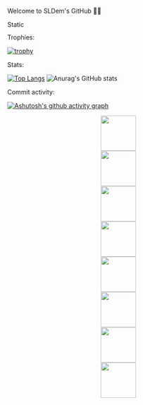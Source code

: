 Welcome to SLDem's GitHub 👨‍💻

<p><a href="https://stackoverflow.com/users/14535309/sldem">
<img src="https://img.shields.io/badge/Stack-Overflow" alt="Static Badge" width="40" height="15">
</a></p>

Trophies:

[![trophy](https://github-profile-trophy.vercel.app/?username=SLDem&theme=onedark)](https://github.com/SLDem/github-profile-trophy)

Stats:

[![Top Langs](https://github-readme-stats.vercel.app/api/top-langs/?username=SLDem)](https://github.com/anuraghazra/github-readme-stats)   ![Anurag's GitHub stats](https://github-readme-stats.vercel.app/api?username=SLDem&show_icons=true&theme=blue-green) 

Commit activity:

[![Ashutosh's github activity graph](https://github-readme-activity-graph.vercel.app/graph?username=SLDem&theme=github-compact)](https://github.com/ashutosh00710/github-readme-activity-graph)

<div style="style="display: flex; justify-content: center; align-items: center; margin: auto;">
  <div style="display: flex; flex-direction: column; align-items: center;">
    <img height=80 width=80 src="https://cdn.jsdelivr.net/gh/devicons/devicon@latest/icons/python/python-original-wordmark.svg" /> <img height=80 width=80 
    src="https://cdn.jsdelivr.net/gh/devicons/devicon@latest/icons/postgresql/postgresql-original-wordmark.svg" /> <img height=80 width=80 src="https://cdn.jsdelivr.net/gh/devicons/devicon@latest/icons/mongodb/mongodb- 
    original-wordmark.svg" /> <img height=80 width=80 src="https://cdn.jsdelivr.net/gh/devicons/devicon@latest/icons/kubernetes/kubernetes-original-wordmark.svg" /><img height=80 width=80 
    src="https://cdn.jsdelivr.net/gh/devicons/devicon@latest/icons/docker/docker-original-wordmark.svg" /> <img height=80 width=80 src="https://cdn.jsdelivr.net/gh/devicons/devicon@latest/icons/nginx/nginx-original.svg" /> 
    <img height=80 width=80 src="https://cdn.jsdelivr.net/gh/devicons/devicon@latest/icons/django/django-plain-wordmark.svg" /> <img height=80 width=80 
    src="https://cdn.jsdelivr.net/gh/devicons/devicon@latest/icons/flask/flask-      original-wordmark.svg" />
  </div>
</div>
